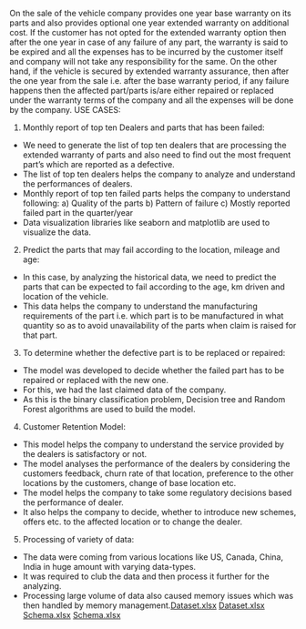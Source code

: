On the sale of the vehicle company provides one year base warranty on its parts and also provides 
optional one year extended warranty on additional cost. If the customer has not opted for the 
extended warranty option then after the one year in case of any failure of any part, the warranty is 
said to be expired and all the expenses has to be incurred by the customer itself and company will not 
take any responsibility for the same.
On the other hand, if the vehicle is secured by extended warranty assurance, then after the 
one year from the sale i.e. after the base warranty period, if any failure happens then the affected 
part/parts is/are either repaired or replaced under the warranty terms of the company and all the 
expenses will be done by the company. 
USE CASES:
1) Monthly report of top ten Dealers and parts that has been failed:
- We need to generate the list of top ten dealers that are processing the extended warranty of 
parts and also need to find out the most frequent part’s which are reported as a defective.
- The list of top ten dealers helps the company to analyze and understand the performances of
dealers.
- Monthly report of top ten failed parts helps the company to understand following:
a) Quality of the parts 
b) Pattern of failure
c) Mostly reported failed part in the quarter/year
- Data visualization libraries like seaborn and matplotlib are used to visualize the data.
2) Predict the parts that may fail according to the location, mileage and age:
- In this case, by analyzing the historical data, we need to predict the parts that can be expected 
to fail according to the age, km driven and location of the vehicle.
- This data helps the company to understand the manufacturing requirements of the part i.e. 
which part is to be manufactured in what quantity so as to avoid unavailability of the parts 
when claim is raised for that part.
3) To determine whether the defective part is to be replaced or repaired:
- The model was developed to decide whether the failed part has to be repaired or replaced with 
the new one.
- For this, we had the last claimed data of the company.
- As this is the binary classification problem, Decision tree and Random Forest algorithms are 
used to build the model.
4) Customer Retention Model:
- This model helps the company to understand the service provided by the dealers is satisfactory 
or not.
- The model analyses the performance of the dealers by considering the customers feedback, 
churn rate of that location, preference to the other locations by the customers, change of base 
location etc.
- The model helps the company to take some regulatory decisions based the performance of 
dealer. 
- It also helps the company to decide, whether to introduce new schemes, offers etc. to the 
affected location or to change the dealer.
5) Processing of variety of data:
- The data were coming from various locations like US, Canada, China, India in huge amount 
with varying data-types.
- It was required to club the data and then process it further for the analyzing.
- Processing large volume of data also caused memory issues which was then handled by 
memory management.[Dataset.xlsx](https://github.com/madhav181/Extended-Warranty-Project/files/10368855/Dataset.xlsx)
[Dataset.xlsx](https://github.com/madhav181/Extended-Warranty-Project/files/10368854/Dataset.xlsx)
[Schema.xlsx](https://github.com/madhav181/Extended-Warranty-Project/files/10368858/Schema.xlsx)
[Schema.xlsx](https://github.com/madhav181/Extended-Warranty-Project/files/10368859/Schema.xlsx)

